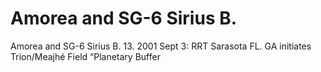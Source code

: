 # Amorea and SG-6 Sirius B.

Amorea and SG-6 Sirius B.
13.  2001 Sept 3: RRT Sarasota FL. GA initiates Trion/Meajhé Field “Planetary Buffer